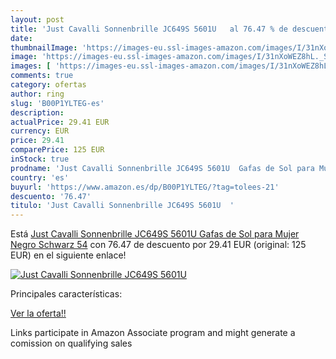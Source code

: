 ```yaml
---
layout: post
title: 'Just Cavalli Sonnenbrille JC649S 5601U   al 76.47 % de descuento'
date: 
thumbnailImage: 'https://images-eu.ssl-images-amazon.com/images/I/31nXoWEZ8hL._SL200_.jpg'
image: 'https://images-eu.ssl-images-amazon.com/images/I/31nXoWEZ8hL._SL200_.jpg'
images: [ 'https://images-eu.ssl-images-amazon.com/images/I/31nXoWEZ8hL._SL200_.jpg' ]
comments: true
category: ofertas
author: ring
slug: 'B00P1YLTEG-es'
description:
actualPrice: 29.41 EUR
currency: EUR
price: 29.41
comparePrice: 125 EUR
inStock: true
prodname: 'Just Cavalli Sonnenbrille JC649S 5601U  Gafas de Sol para Mujer  Negro  Schwarz   54'
country: 'es'
buyurl: 'https://www.amazon.es/dp/B00P1YLTEG/?tag=tolees-21'
descuento: '76.47'
titulo: 'Just Cavalli Sonnenbrille JC649S 5601U  '
---
```


Está [Just Cavalli Sonnenbrille JC649S 5601U  Gafas de Sol para Mujer  Negro  Schwarz   54](https://www.amazon.es/dp/B00P1YLTEG/?tag=tolees-21) con 76.47 de descuento por 29.41 EUR (original: 125 EUR) en el siguiente enlace!

[![Just Cavalli Sonnenbrille JC649S 5601U  ](https://images-eu.ssl-images-amazon.com/images/I/31nXoWEZ8hL._SL200_.jpg)](https://www.amazon.es/dp/B00P1YLTEG/?tag=tolees-21)

Principales características:


[Ver la oferta!!](https://www.amazon.es/dp/B00P1YLTEG/?tag=tolees-21)

Links participate in Amazon Associate program and might generate a comission on qualifying sales


